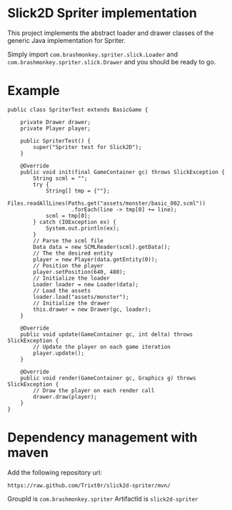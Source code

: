 # Slick2D Spriter implementation

This project implements the abstract loader and drawer classes of the generic
Java implementation for Spriter.

Simply import `com.brashmonkey.spriter.slick.Loader` and
`com.brashmonkey.spriter.slick.Drawer` and you should be ready to go.

Example
=======

```
public class SpriterTest extends BasicGame {

    private Drawer drawer;
	private Player player;

    public SpriterTest() {
        super("Spriter test for Slick2D");
    }

    @Override
    public void init(final GameContainer gc) throws SlickException {
        String scml = "";
        try {
            String[] tmp = {""};
            Files.readAllLines(Paths.get("assets/monster/basic_002.scml"))
                    .forEach(line -> tmp[0] += line);
            scml = tmp[0];
        } catch (IOException ex) {
            System.out.println(ex);
        }
        // Parse the scml file
		Data data = new SCMLReader(scml).getData();
        // The the desired entity
		player = new Player(data.getEntity(0));
        // Position the player
		player.setPosition(640, 480);
		// Initialize the loader
    	Loader loader = new Loader(data);
    	// Load the assets
    	loader.load("assets/monster");
    	// Initialize the drawer
    	this.drawer = new Drawer(gc, loader);
    }

    @Override
    public void update(GameContainer gc, int delta) throws SlickException {
        // Update the player on each game iteration
    	player.update();
    }

    @Override
    public void render(GameContainer gc, Graphics g) throws SlickException {
        // Draw the player on each render call
    	drawer.draw(player);
    }
}
```

Dependency management with maven
================================
Add the following repository url:

```
https://raw.github.com/Trixt0r/slick2d-spriter/mvn/
```
GroupId is `com.brashmonkey.spriter`
ArtifactId is `slick2d-spriter`
